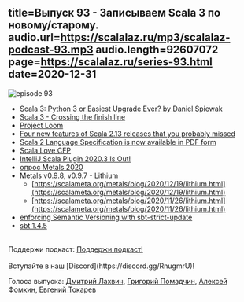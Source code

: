 title=Выпуск 93 - Записываем Scala 3 по новому/старому.
audio.url=https://scalalaz.ru/mp3/scalalaz-podcast-93.mp3
audio.length=92607072
page=https://scalalaz.ru/series-93.html
date=2020-12-31
----
![episode 93](https://scalalaz.ru/img/episode93.png)

* [Scala 3: Python 3 or Easiest Upgrade Ever? by Daniel Spiewak](https://www.youtube.com/watch?v=jWJ5A1irH_E&%3Blist=PLSUh6oJ5ZotUS0k5d8EcHJIN9ATVJ_SfL)
* [Scala 3 - Crossing the finish line](https://www.scala-lang.org/blog/2020/12/15/scala-3-crossing-the-finish-line.html)
* [Project Loom](https://openjdk.java.net/projects/loom/)
* [Four new features of Scala 2.13 releases that you probably missed](https://cucumbersome.net/2020/11/28/four-new-features-of-scala-2-13-releases-that-you-probably-missed/)
* [Scala 2 Language Specification is now available in PDF form](https://twitter.com/scala_lang/status/1337837510928420864)
* [Scala Love CFP](https://www.papercall.io/scalalove2021)
* [IntelliJ Scala Plugin 2020.3 Is Out!](https://blog.jetbrains.com/scala/2020/12/01/intellij-scala-plugin-2020-3/)
* [опрос Metals 2020](https://docs.google.com/forms/d/e/1FAIpQLSepzHNPGb2JbGEEGmVHaMMKLP-46PQJI3wdM93m5N68SrwZrw/viewform)
* Metals v0.9.8, v0.9.7 - Lithium
    -   [https://scalameta.org/metals/blog/2020/12/19/lithium.html](https://scalameta.org/metals/blog/2020/12/19/lithium.html)
    -   [https://scalameta.org/metals/blog/2020/11/26/lithium.html](https://scalameta.org/metals/blog/2020/11/26/lithium.html)
* [enforcing Semantic Versioning with sbt-strict-update](https://eed3si9n.com/enforcing-semver-with-sbt-strict-update)
* [sbt 1.4.5](https://eed3si9n.com/sbt-1.4.5)


<br/>
Поддержи подкаст:
<a href="https://www.patreon.com/bePatron?u=8074802" data-patreon-widget-type="become-patron-button">Поддержи подкаст!</a><script async src="https://c6.patreon.com/becomePatronButton.bundle.js"></script>
<br/>

<br/>
Вступайте в наш [Discord](https://discord.gg/RnugmrU)!
<br/>

Голоса выпуска:
[Дмитрий Лахвич](https://github.com/ReiReiRei),
[Григорий Помадчин](https://github.com/pomadchin),
[Алексей Фомкин](https://github.com/fomkin),
[Евгений Токарев](https://twitter.com/strobegen)

